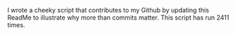 I wrote a cheeky script that contributes to my Github by updating this ReadMe to illustrate why more than commits matter. This script has run 2411 times.